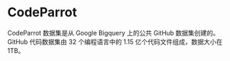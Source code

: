 # CodeParrot

CodeParrot 数据集是从 Google Bigquery 上的公共 GitHub 数据集创建的。GitHub 代码数据集由 32 个编程语言中的 1.15 亿个代码文件组成，数据大小在 1TB。
